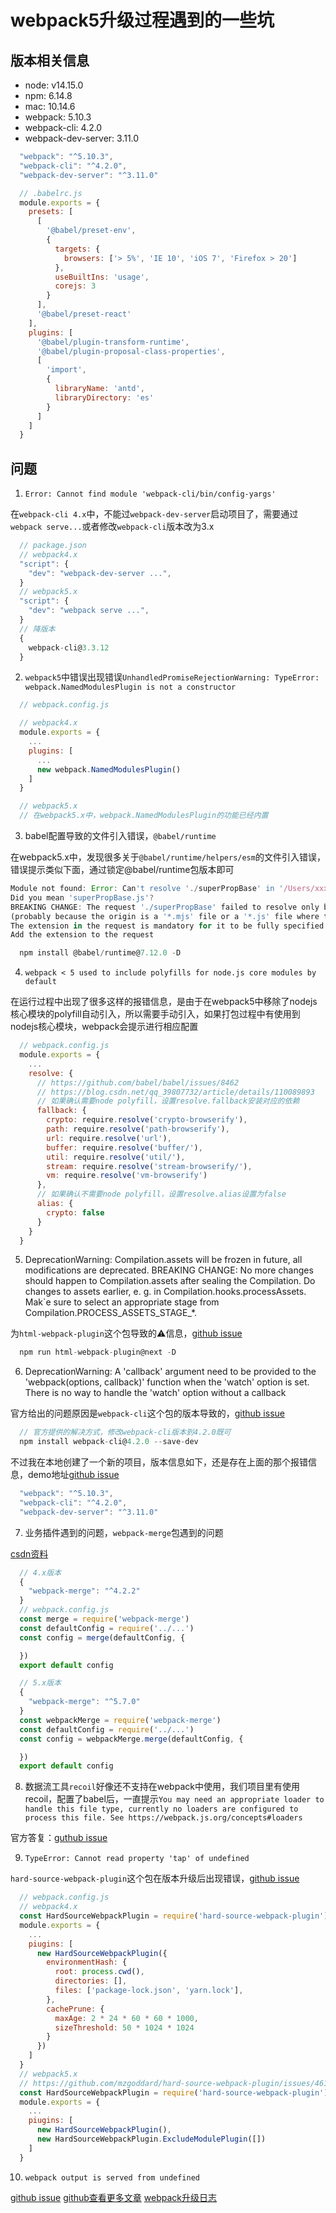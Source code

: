 # webpack5升级过程遇到的一些坑

## 版本相关信息

- node: v14.15.0
- npm: 6.14.8
- mac: 10.14.6
- webpack: 5.10.3
- webpack-cli: 4.2.0
- webpack-dev-server: 3.11.0

```javascript
  "webpack": "^5.10.3",
  "webpack-cli": "^4.2.0",
  "webpack-dev-server": "^3.11.0"
```

```javascript
  // .babelrc.js
  module.exports = {
    presets: [
      [
        '@babel/preset-env',
        {
          targets: {
            browsers: ['> 5%', 'IE 10', 'iOS 7', 'Firefox > 20']
          },
          useBuiltIns: 'usage',
          corejs: 3
        }
      ],
      '@babel/preset-react'
    ],
    plugins: [
      '@babel/plugin-transform-runtime',
      '@babel/plugin-proposal-class-properties',
      [
        'import',
        {
          libraryName: 'antd',
          libraryDirectory: 'es'
        }
      ]
    ]
  }
```

## 问题

1. `Error: Cannot find module 'webpack-cli/bin/config-yargs'`

在`webpack-cli 4.x`中，不能过`webpack-dev-server`启动项目了，需要通过`webpack serve...`或者修改`webpack-cli`版本改为3.x

```javascript
  // package.json
  // webpack4.x
  "script": {
    "dev": "webpack-dev-server ...",
  }
  // webpack5.x
  "script": {
    "dev": "webpack serve ...",
  }
  // 降版本
  {
    webpack-cli@3.3.12
  }
```

2. `webpack5`中错误出现错误`UnhandledPromiseRejectionWarning: TypeError: webpack.NamedModulesPlugin is not a constructor`

```javascript
  // webpack.config.js

  // webpack4.x
  module.exports = {
    ...
    plugins: [
      ...
      new webpack.NamedModulesPlugin()
    ]
  }

  // webpack5.x
  // 在webpack5.x中，webpack.NamedModulesPlugin的功能已经内置
```

3. babel配置导致的文件引入错误，`@babel/runtime`

在webpack5.x中，发现很多关于`@babel/runtime/helpers/esm`的文件引入错误，错误提示类似下面，通过锁定@babel/runtime包版本即可

```javascript
Module not found: Error: Can't resolve './superPropBase' in '/Users/xxx/node_modules/@babel/runtime/helpers/esm'
Did you mean 'superPropBase.js'?
BREAKING CHANGE: The request './superPropBase' failed to resolve only because it was resolved as fully specified
(probably because the origin is a '*.mjs' file or a '*.js' file where the package.json contains '"type": "module"').
The extension in the request is mandatory for it to be fully specified.
Add the extension to the request
```

```javascript
  npm install @babel/runtime@7.12.0 -D
```

4. `webpack < 5 used to include polyfills for node.js core modules by default`

在运行过程中出现了很多这样的报错信息，是由于在webpack5中移除了nodejs核心模块的polyfill自动引入，所以需要手动引入，如果打包过程中有使用到nodejs核心模块，webpack会提示进行相应配置

```javascript
  // webpack.config.js
  module.exports = {
    ...
    resolve: {
      // https://github.com/babel/babel/issues/8462
      // https://blog.csdn.net/qq_39807732/article/details/110089893
      // 如果确认需要node polyfill，设置resolve.fallback安装对应的依赖
      fallback: {
        crypto: require.resolve('crypto-browserify'),
        path: require.resolve('path-browserify'),
        url: require.resolve('url'),
        buffer: require.resolve('buffer/'),
        util: require.resolve('util/'),
        stream: require.resolve('stream-browserify/'),
        vm: require.resolve('vm-browserify')
      },
      // 如果确认不需要node polyfill，设置resolve.alias设置为false
      alias: {
        crypto: false
      }
    }
  }
```

5. DeprecationWarning: Compilation.assets will be frozen in future, all modifications are deprecated. BREAKING CHANGE: No more changes should happen to Compilation.assets after sealing the Compilation.
        Do changes to assets earlier, e. g. in Compilation.hooks.processAssets.
        Mak`e sure to select an appropriate stage from Compilation.PROCESS_ASSETS_STAGE_*.

为`html-webpack-plugin`这个包导致的⚠️信息，[github issue](https://github.com/webpack/webpack/issues/11997)

```javascript
  npm run html-webpack-plugin@next -D
```

6. DeprecationWarning: A 'callback' argument need to be provided to the 'webpack(options, callback)' function when the 'watch' option is set. There is no way to handle the 'watch' option without a callback

官方给出的问题原因是`webpack-cli`这个包的版本导致的，[github issue](https://github.com/webpack/webpack-cli/issues/1918)

```javascript
  // 官方提供的解决方式，修改webpack-cli版本到4.2.0既可
  npm install webpack-cli@4.2.0 --save-dev
```

不过我在本地创建了一个新的项目，版本信息如下，还是存在上面的那个报错信息，demo地址[github issue](https://github.com/xccjk/webpack-demo1)

```javascript
  "webpack": "^5.10.3",
  "webpack-cli": "^4.2.0",
  "webpack-dev-server": "^3.11.0"
```

7. 业务插件遇到的问题，`webpack-merge`包遇到的问题

[csdn资料](https://blog.csdn.net/lzc2644481789/article/details/107814848)

```javascript
  // 4.x版本
  {
    "webpack-merge": "^4.2.2"
  }
  // webpack.config.js
  const merge = require('webpack-merge')
  const defaultConfig = require('../...')
  const config = merge(defaultConfig, {

  })
  export default config

  // 5.x版本
  {
    "webpack-merge": "^5.7.0"
  }
  const webpackMerge = require('webpack-merge')
  const defaultConfig = require('../...')
  const config = webpackMerge.merge(defaultConfig, {

  })
  export default config
```

8. 数据流工具`recoil`好像还不支持在webpack中使用，我们项目里有使用recoil，配置了babel后，一直提示`You may need an appropriate loader to handle this file type, currently no loaders are configured to process this file. See https://webpack.js.org/concepts#loaders`

官方答复：[guthub issue](https://github.com/facebookexperimental/Recoil/pull/467)

9. `TypeError: Cannot read property 'tap' of undefined`

`hard-source-webpack-plugin`这个包在版本升级后出现错误，[github issue](https://github.com/mzgoddard/hard-source-webpack-plugin/issues/461)

```javascript
  // webpack.config.js
  // webpack4.x
  const HardSourceWebpackPlugin = require('hard-source-webpack-plugin')
  module.exports = {
    ...
    piugins: [
      new HardSourceWebpackPlugin({
        environmentHash: {
          root: process.cwd(),
          directories: [],
          files: ['package-lock.json', 'yarn.lock'],
        },
        cachePrune: {
          maxAge: 2 * 24 * 60 * 60 * 1000,
          sizeThreshold: 50 * 1024 * 1024
        }
      })
    ]
  }
  // webpack5.x
  // https://github.com/mzgoddard/hard-source-webpack-plugin/issues/461
  const HardSourceWebpackPlugin = require('hard-source-webpack-plugin')
  module.exports = {
    ...
    piugins: [
      new HardSourceWebpackPlugin(),
      new HardSourceWebpackPlugin.ExcludeModulePlugin([])
    ]
  }
```

10. `webpack output is served from undefined`

[github issue](https://github.com/webpack/webpack-dev-server/issues/2745)
[github查看更多文章](https://github.com/xccjk/notes/issues/26)
[webpack升级日志](https://github.com/webpack/changelog-v5/blob/master/README.md)
